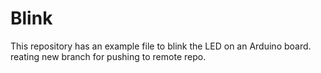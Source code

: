 # Blink

This repository has an example file to blink the LED on an Arduino board.
reating new branch for pushing to remote repo.
